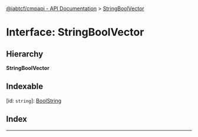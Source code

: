 [@iabtcf/cmpapi - API Documentation](../README.md) > [StringBoolVector](../interfaces/stringboolvector.md)

# Interface: StringBoolVector

## Hierarchy

**StringBoolVector**

## Indexable

\[id: `string`\]:&nbsp;[BoolString](../#boolstring)
## Index

---

